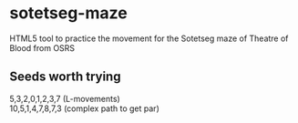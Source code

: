 # sotetseg-maze
HTML5 tool to practice the movement for the Sotetseg maze of Theatre of Blood from OSRS

## Seeds worth trying
5,3,2,0,1,2,3,7 (L-movements)  
10,5,1,4,7,8,7,3 (complex path to get par)
